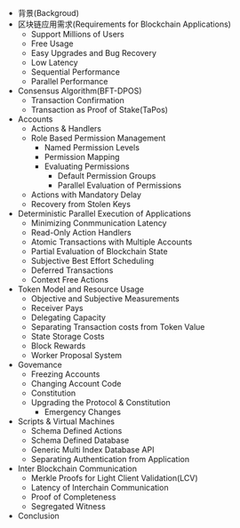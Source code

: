 * 背景\(Backgroud\)
* 区块链应用需求\(Requirements for Blockchain Applications\)
  * Support Millions of Users
  * Free Usage
  * Easy Upgrades and Bug Recovery
  * Low Latency
  * Sequential Performance
  * Parallel Performance
* Consensus Algorithm\(BFT-DPOS\)
  * Transaction Confirmation
  * Transaction as Proof of Stake\(TaPos\)
* Accounts
  * Actions & Handlers
  * Role Based Permission Management
    * Named Permission Levels
    * Permission Mapping
    * Evaluating Permissions
      * Default Permission Groups
      * Parallel Evaluation of Permissions
  * Actions with Mandatory Delay
  * Recovery from Stolen Keys
* Deterministic Parallel Execution of Applications
  * Minimizing Conmmunication Latency
  * Read-Only Action Handlers
  * Atomic Transactions with Multiple Accounts
  * Partial Evaluation of Blockchain State
  * Subjective Best Effort Scheduling
  * Deferred Transactions
  * Context Free Actions
* Token Model and Resource Usage
  * Objective and Subjective Measurements
  * Receiver Pays
  * Delegating Capacity
  * Separating Transaction costs from Token Value
  * State Storage Costs
  * Block Rewards
  * Worker Proposal System
* Govemance
  * Freezing Accounts
  * Changing Account Code
  * Constitution
  * Upgrading the Protocol & Constitution
    * Emergency Changes
* Scripts & Virtual Machines
  * Schema Defined Actions
  * Schema Defined Database
  * Generic Multi Index Database API
  * Separating Authentication from Application
* Inter Blockchain Communication 
  * Merkle Proofs for Light Client Validation\(LCV\)
  * Latency of Interchain Communication
  * Proof of Completeness
  * Segregated Witness
* Conclusion



